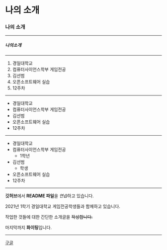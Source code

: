 
# 나의 소개
### 나의 소개
***
##### 나의소개
*****
1. 경일대학교
2. 컴퓨터사이언스학부 게임전공
3. 김선범
4. 오픈소프트웨어 실습
5. 12주차
- - -
- 경일대학교
- 컴퓨터사이언스학부 게임전공
- 김선범
- 오픈소프트웨어 실습
- 12주차
- - -
+ 경일대학교
+ 컴퓨터사이언스학부 게임전공
  * 1학년
+ 김선범
  * 학생
+ 오픈소프트웨어 실습
+ 12주차
***

**깃허브**에서 **README 파일**을 *연습*하고 있습니다.

2021년 1학기 경일대학교 게임전공학생들과 함께하고 있습니다.

작업한 것들에 대한 간단한 소개글을 ~~작성합니다.~~

마지막까지 **화이팅**입니다.
***
[구글](https://www.google.co.kr, "구글사이트를 연결합니다.")
